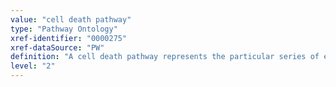 ```yaml
---
value: "cell death pathway"
type: "Pathway Ontology"
xref-identifier: "0000275"
xref-dataSource: "PW"
definition: "A cell death pathway represents the particular series of events leading to the demise of a whole cell or parts of its contents. It plays an essential role in cellular and tissues homeostasis. Biochemical and morphological characteristics are used in the classification of various form of cell death. Deregulation of cell death can contribute to the development of cancer and neurodegeneration."
level: "2"
---
```

